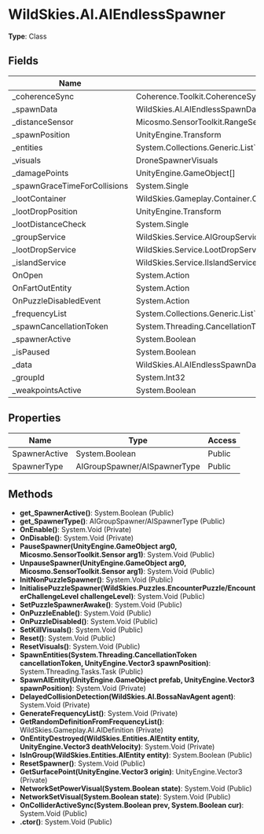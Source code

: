 ﻿# WildSkies.AI.AIEndlessSpawner

**Type**: Class

## Fields

| Name | Type | Access |
|------|------|--------|
| _coherenceSync | Coherence.Toolkit.CoherenceSync | Private |
| _spawnData | WildSkies.AI.AIEndlessSpawnData[] | Private |
| _distanceSensor | Micosmo.SensorToolkit.RangeSensor | Private |
| _spawnPosition | UnityEngine.Transform | Private |
| _entities | System.Collections.Generic.List`1<WildSkies.Entities.AIEntity> | Private |
| _visuals | DroneSpawnerVisuals | Private |
| _damagePoints | UnityEngine.GameObject[] | Private |
| _spawnGraceTimeForCollisions | System.Single | Private |
| _lootContainer | WildSkies.Gameplay.Container.ContainerDefinition | Private |
| _lootDropPosition | UnityEngine.Transform | Private |
| _lootDistanceCheck | System.Single | Private |
| _groupService | WildSkies.Service.AIGroupService | Private |
| _lootDropService | WildSkies.Service.LootDropService | Private |
| _islandService | WildSkies.Service.IIslandService | Private |
| OnOpen | System.Action | Public |
| OnFartOutEntity | System.Action | Public |
| OnPuzzleDisabledEvent | System.Action | Public |
| _frequencyList | System.Collections.Generic.List`1<WildSkies.Gameplay.AI.AIDefinition> | Private |
| _spawnCancellationToken | System.Threading.CancellationTokenSource | Private |
| _spawnerActive | System.Boolean | Private |
| _isPaused | System.Boolean | Private |
| _data | WildSkies.AI.AIEndlessSpawnData | Private |
| _groupId | System.Int32 | Private |
| _weakpointsActive | System.Boolean | Public |

## Properties

| Name | Type | Access |
|------|------|--------|
| SpawnerActive | System.Boolean | Public |
| SpawnerType | AIGroupSpawner/AISpawnerType | Public |

## Methods

- **get_SpawnerActive()**: System.Boolean (Public)
- **get_SpawnerType()**: AIGroupSpawner/AISpawnerType (Public)
- **OnEnable()**: System.Void (Private)
- **OnDisable()**: System.Void (Private)
- **PauseSpawner(UnityEngine.GameObject arg0, Micosmo.SensorToolkit.Sensor arg1)**: System.Void (Public)
- **UnpauseSpawner(UnityEngine.GameObject arg0, Micosmo.SensorToolkit.Sensor arg1)**: System.Void (Public)
- **InitNonPuzzleSpawner()**: System.Void (Public)
- **InitialisePuzzleSpawner(WildSkies.Puzzles.EncounterPuzzle/EncounterChallengeLevel challengeLevel)**: System.Void (Public)
- **SetPuzzleSpawnerAwake()**: System.Void (Public)
- **OnPuzzleEnable()**: System.Void (Public)
- **OnPuzzleDisabled()**: System.Void (Public)
- **SetKillVisuals()**: System.Void (Public)
- **Reset()**: System.Void (Public)
- **ResetVisuals()**: System.Void (Public)
- **SpawnEntities(System.Threading.CancellationToken cancellationToken, UnityEngine.Vector3 spawnPosition)**: System.Threading.Tasks.Task (Public)
- **SpawnAIEntity(UnityEngine.GameObject prefab, UnityEngine.Vector3 spawnPosition)**: System.Void (Private)
- **DelayedCollisionDetection(WildSkies.AI.BossaNavAgent agent)**: System.Void (Private)
- **GenerateFrequencyList()**: System.Void (Private)
- **GetRandomDefinitionFromFrequencyList()**: WildSkies.Gameplay.AI.AIDefinition (Private)
- **OnEntityDestroyed(WildSkies.Entities.AIEntity entity, UnityEngine.Vector3 deathVelocity)**: System.Void (Private)
- **IsInGroup(WildSkies.Entities.AIEntity entity)**: System.Boolean (Public)
- **ResetSpawner()**: System.Void (Public)
- **GetSurfacePoint(UnityEngine.Vector3 origin)**: UnityEngine.Vector3 (Private)
- **NetworkSetPowerVisual(System.Boolean state)**: System.Void (Public)
- **NetworkSetVisual(System.Boolean state)**: System.Void (Public)
- **OnColliderActiveSync(System.Boolean prev, System.Boolean cur)**: System.Void (Public)
- **.ctor()**: System.Void (Public)

